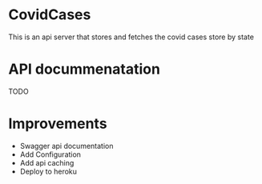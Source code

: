 # CovidCases
This is an api server that stores and fetches the covid cases store by state

# API docummenatation
TODO

# Improvements
 * Swagger api documentation
 * Add Configuration 
 * Add api caching
 * Deploy to heroku

